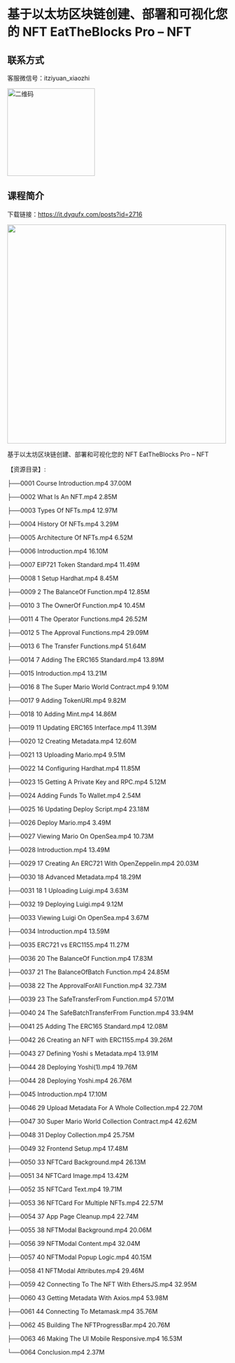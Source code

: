 # 基于以太坊区块链创建、部署和可视化您的 NFT EatTheBlocks Pro – NFT

## 联系方式

客服微信号：itziyuan_xiaozhi

<img src="https://ziyuanyun.oss-cn-guangzhou.aliyuncs.com/common/20240614073449/666b82192834a.jpg" width="200" height="200" alt="二维码">

## 课程简介

下载链接：https://it.dyqufx.com/posts?id=2716

<img src="https://ziyuanyun.oss-cn-guangzhou.aliyuncs.com/yun/20240515184237/6644919dc3c88.jpg" width="500" alt="">

  基于以太坊区块链创建、部署和可视化您的 NFT EatTheBlocks Pro – NFT



 【资源目录】:

 ├──0001 Course Introduction.mp4 37.00M

 ├──0002 What Is An NFT.mp4 2.85M

 ├──0003 Types Of NFTs.mp4 12.97M

 ├──0004 History Of NFTs.mp4 3.29M

 ├──0005 Architecture Of NFTs.mp4 6.52M

 ├──0006 Introduction.mp4 16.10M

 ├──0007 EIP721 Token Standard.mp4 11.49M

 ├──0008 1 Setup Hardhat.mp4 8.45M

 ├──0009 2 The BalanceOf Function.mp4 12.85M

 ├──0010 3 The OwnerOf Function.mp4 10.45M

 ├──0011 4 The Operator Functions.mp4 26.52M

 ├──0012 5 The Approval Functions.mp4 29.09M

 ├──0013 6 The Transfer Functions.mp4 51.64M

 ├──0014 7 Adding The ERC165 Standard.mp4 13.89M

 ├──0015 Introduction.mp4 13.21M

 ├──0016 8 The Super Mario World Contract.mp4 9.10M

 ├──0017 9 Adding TokenURI.mp4 9.82M

 ├──0018 10 Adding Mint.mp4 14.86M

 ├──0019 11 Updating ERC165 Interface.mp4 11.39M

 ├──0020 12 Creating Metadata.mp4 12.60M

 ├──0021 13 Uploading Mario.mp4 9.51M

 ├──0022 14 Configuring Hardhat.mp4 11.85M

 ├──0023 15 Getting A Private Key and RPC.mp4 5.12M

 ├──0024 Adding Funds To Wallet.mp4 2.54M

 ├──0025 16 Updating Deploy Script.mp4 23.18M

 ├──0026 Deploy Mario.mp4 3.49M

 ├──0027 Viewing Mario On OpenSea.mp4 10.73M

 ├──0028 Introduction.mp4 13.49M

 ├──0029 17 Creating An ERC721 With OpenZeppelin.mp4 20.03M

 ├──0030 18 Advanced Metadata.mp4 18.29M

 ├──0031 18 1 Uploading Luigi.mp4 3.63M

 ├──0032 19 Deploying Luigi.mp4 9.12M

 ├──0033 Viewing Luigi On OpenSea.mp4 3.67M

 ├──0034 Introduction.mp4 13.59M

 ├──0035 ERC721 vs ERC1155.mp4 11.27M

 ├──0036 20 The BalanceOf Function.mp4 17.83M

 ├──0037 21 The BalanceOfBatch Function.mp4 24.85M

 ├──0038 22 The ApprovalForAll Function.mp4 32.73M

 ├──0039 23 The SafeTransferFrom Function.mp4 57.01M

 ├──0040 24 The SafeBatchTransferFrom Function.mp4 33.94M

 ├──0041 25 Adding The ERC165 Standard.mp4 12.08M

 ├──0042 26 Creating an NFT with ERC1155.mp4 39.26M

 ├──0043 27 Defining Yoshi s Metadata.mp4 13.91M

 ├──0044 28 Deploying Yoshi(1).mp4 19.76M

 ├──0044 28 Deploying Yoshi.mp4 26.76M

 ├──0045 Introduction.mp4 17.10M

 ├──0046 29 Upload Metadata For A Whole Collection.mp4 22.70M

 ├──0047 30 Super Mario World Collection Contract.mp4 42.62M

 ├──0048 31 Deploy Collection.mp4 25.75M

 ├──0049 32 Frontend Setup.mp4 17.48M

 ├──0050 33 NFTCard Background.mp4 26.13M

 ├──0051 34 NFTCard Image.mp4 13.42M

 ├──0052 35 NFTCard Text.mp4 19.71M

 ├──0053 36 NFTCard For Multiple NFTs.mp4 22.57M

 ├──0054 37 App Page Cleanup.mp4 22.74M

 ├──0055 38 NFTModal Background.mp4 20.06M

 ├──0056 39 NFTModal Content.mp4 32.04M

 ├──0057 40 NFTModal Popup Logic.mp4 40.15M

 ├──0058 41 NFTModal Attributes.mp4 29.46M

 ├──0059 42 Connecting To The NFT With EthersJS.mp4 32.95M

 ├──0060 43 Getting Metadata With Axios.mp4 53.98M

 ├──0061 44 Connecting To Metamask.mp4 35.76M

 ├──0062 45 Building The NFTProgressBar.mp4 20.76M

 ├──0063 46 Making The UI Mobile Responsive.mp4 16.53M

 └──0064 Conclusion.mp4 2.37M

  